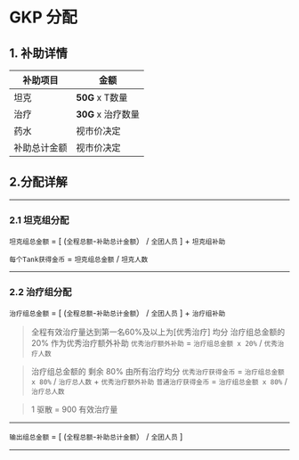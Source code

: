 # GKP 分配

## 1. 补助详情
|  **补助项目** |  **金额** |
| ------------ | ------------ |
|  坦克  | **50G** x T数量 |
| 治疗 | **30G** x 治疗数量 |
| 药水  |  视市价决定 |
| 补助总计金额  |  视市价决定 |


## 2.分配详解
------------
### 2.1 坦克组分配
`坦克组总金额` = [ (`全程总额`-`补助总计金额`） / `全团人员` ]  + `坦克组补助` 

`每个Tank获得金币` =  `坦克组总金额` / `坦克人数`

------------

### 2.2 治疗组分配
`治疗组总金额` = [ (`全程总额`-`补助总计金额`） / `全团人员` ]  + `治疗组补助`

> 全程有效治疗量达到第一名60%及以上为[优秀治疗] 均分 治疗组总金额的 20% 作为优秀治疗额外补助
`优秀治疗额外补助` = `治疗组总金额 x 20%` / `优秀治疗人数`

> 治疗组总金额的 剩余 80% 由所有治疗均分
`优秀治疗获得金币` = `治疗组总金额 x 80%` / `治疗总人数` + `优秀治疗额外补助`
`普通治疗获得金币` = `治疗组总金额 x 80%` / `治疗总人数`

> 1 驱散 = 900 有效治疗量
------------


`输出组总金额` = [ (`全程总额`-`补助总计金额`） / `全团人员` ]

------------


